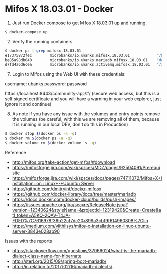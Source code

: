 # Mifos X 18.03.01 - Docker

1. Just run Docker compose to get Mifos X 18.03.01 up and running.

```bash
$ docker-compose up
```

2. Verify the running containers

```bash
$ docker ps | grep mifosx.18.03.01
e17375872fec        microbanks/io.ubanks.mifosx.18.03.01            "/bin/sh -c /entrypo…"   12 minutes ago      Up 12 minutes       8080/tcp, 0.0.0.0:8443->8443/tcp                           mifosdockerubuntu_mifosx_1
be85a98db040        microbanks/io.ubanks.mariadb.mifosx.18.03.01    "docker-entrypoint.s…"   12 minutes ago      Up 12 minutes       3306/tcp                                                   mifosdockerubuntu_db-server_1
d7fd4a6d6cea        microbanks/io.ubanks.activemq.mifosx.18.03.01   "/app/run.sh"            12 minutes ago      Up 12 minutes       1883/tcp, 5672/tcp, 8161/tcp, 61613-61614/tcp, 61616/tcp   mifosdockerubuntu_sms-server_1
```

7. Login to Mifos using the Web UI with these credentials:

username: ubanks
password: password

https://localhost:8443/community-app/#/ (secure web access, but this is a self signed certificate and you will have a warning in your web explorer, just ignore it and continue)


8. As note if you have any issue with the volumes and entry points remove the volumes (be careful, with this we are removing all of them, because it is running in our local DEV, don't do this in Production)
```bash
$ docker stop $(docker ps -a -q)
$ docker rm $(docker ps -a -q)
$ docker volume rm $(docker volume ls -q)
```

Reference 

* http://mifos.org/take-action/get-mifos/#download
* https://mifosforge.jira.com/wiki/spaces/MDZ/pages/92504091/Prerequisite
* https://mifosforge.jira.com/wiki/spaces/docs/pages/74711072/Mifos+X+Installation+on+Linux+-+Ubuntu+Server 
* https://github.com/dmitryint/docker-mifosx
* https://github.com/docker-library/docs/tree/master/mariadb
* https://docs.docker.com/docker-cloud/builds/push-images/
* https://issues.apache.org/jira/secure/ReleaseNote.jspa?version=12340624&styleName=&projectId=12319420&Create=Create&atl_token=A5KQ-2QAV-T4JA-FDED%7C7616978f36b22cf7dc20a899a3cbf9f614960808%7Clin
* https://medium.com/viithiisys/mifos-x-installation-on-linux-ubuntu-server-3843e028ab90

Issues with the reports
* https://stackoverflow.com/questions/37066024/what-is-the-mariadb-dialect-class-name-for-hibernate
* http://sterl.org/2015/09/spring-boot-mariadb/
* http://in.relation.to/2017/02/16/mariadb-dialects/
